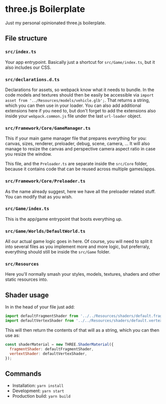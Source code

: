 # three.js Boilerplate

Just my personal opinionated three.js boilerplate.


## File structure

### `src/index.ts`

Your app entrypoint. Basically just a shortcut for `src/Game/index.ts`, but it also includes our CSS.
### `src/declarations.d.ts`

Declarations for assets, so webpack know what it needs to bundle. In the code models and textures should then be easily be accessible via `import asset from '../Resources/models/vehicle.glb';`. That returns a string, which you can then use in your loader.
You can also add additional extensions here if you need to, but don't forget to add the extensions also inside your `webpack.common.js` file under the last `url-loader` object.

### `src/Framework/Core/GameManager.ts`

This if your main game manager file that prepares everything for you: canvas, sizes, renderer, preloader, debug, scene, camera, ... It will also manage to resize the canvas and perspective camera aspect ratio in case you resize the window.

This file, and the `Preloader.ts` are separate inside the `src/Core` folder, because it contains code that can be reused across multiple games/apps.

### `src/Framework/Core/Preloader.ts`

As the name already suggest, here we have all the preloader related stuff. You can modify that as you wish.

### `src/Game/index.ts`

This is the app/game entrypoint that boots everything up.

### `src/Game/Worlds/DefaultWorld.ts`

All our actual game logic goes in here. Of course, you will need to split it into several files as you implement more and more logic, but preferraly, everything should still be inside the `src/Game` folder.

### `src/Resources`

Here you'll normally smash your styles, models, textures, shaders and other static resources into.


## Shader usage

In in the head of your file just add:
```javascript
import defaultFragmentShader from '../../Resources/shaders/default.fragment.fx';
import defaultVertexShader from '../../Resources/shaders/default.vertex.fx';
```
This will then return the contents of that will as a string, which you can then use as:
```javascript
const shaderMaterial = new THREE.ShaderMaterial({
  fragmentShader: defaultFragmentShader,
  vertextShader: defaultVertexShader,
});
```

## Commands

* Installation: `yarn install`
* Development: `yarn start`
* Production build: `yarn build`
